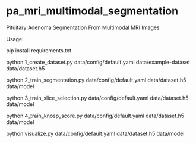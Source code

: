 # pa_mri_multimodal_segmentation
Pituitary Adenoma Segmentation From Multimodal MRI Images

Usage:

pip install requirements.txt

python 1_create_dataset.py data/config/default.yaml data/example-dataset data/dataset.h5

python 2_train_segmentation.py data/config/default.yaml data/dataset.h5 data/model

python 3_train_slice_selection.py data/config/default.yaml data/dataset.h5 data/model

python 4_train_knosp_score.py data/config/default.yaml data/dataset.h5 data/model

python visualize.py data/config/default.yaml data/dataset.h5 data/model